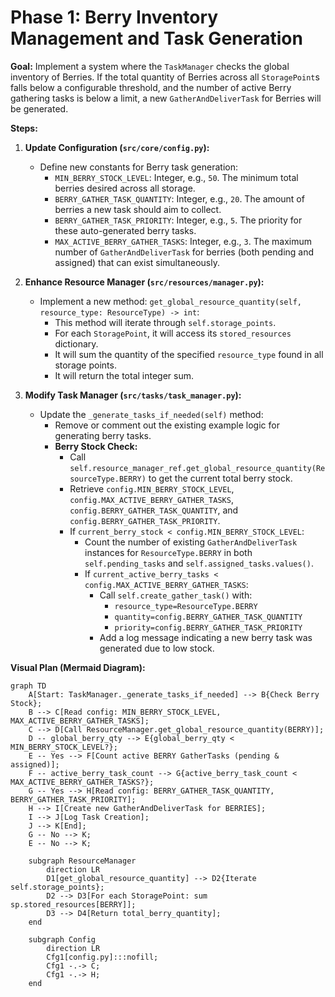# Phase 1: Berry Inventory Management and Task Generation

**Goal:** Implement a system where the `TaskManager` checks the global inventory of Berries. If the total quantity of Berries across all `StoragePoint`s falls below a configurable threshold, and the number of active Berry gathering tasks is below a limit, a new `GatherAndDeliverTask` for Berries will be generated.

**Steps:**

1.  **Update Configuration (`src/core/config.py`):**
    *   Define new constants for Berry task generation:
        *   `MIN_BERRY_STOCK_LEVEL`: Integer, e.g., `50`. The minimum total berries desired across all storage.
        *   `BERRY_GATHER_TASK_QUANTITY`: Integer, e.g., `20`. The amount of berries a new task should aim to collect.
        *   `BERRY_GATHER_TASK_PRIORITY`: Integer, e.g., `5`. The priority for these auto-generated berry tasks.
        *   `MAX_ACTIVE_BERRY_GATHER_TASKS`: Integer, e.g., `3`. The maximum number of `GatherAndDeliverTask` for berries (both pending and assigned) that can exist simultaneously.

2.  **Enhance Resource Manager (`src/resources/manager.py`):**
    *   Implement a new method: `get_global_resource_quantity(self, resource_type: ResourceType) -> int`:
        *   This method will iterate through `self.storage_points`.
        *   For each `StoragePoint`, it will access its `stored_resources` dictionary.
        *   It will sum the quantity of the specified `resource_type` found in all storage points.
        *   It will return the total integer sum.

3.  **Modify Task Manager (`src/tasks/task_manager.py`):**
    *   Update the `_generate_tasks_if_needed(self)` method:
        *   Remove or comment out the existing example logic for generating berry tasks.
        *   **Berry Stock Check:**
            *   Call `self.resource_manager_ref.get_global_resource_quantity(ResourceType.BERRY)` to get the current total berry stock.
            *   Retrieve `config.MIN_BERRY_STOCK_LEVEL`, `config.MAX_ACTIVE_BERRY_GATHER_TASKS`, `config.BERRY_GATHER_TASK_QUANTITY`, and `config.BERRY_GATHER_TASK_PRIORITY`.
            *   If `current_berry_stock < config.MIN_BERRY_STOCK_LEVEL`:
                *   Count the number of existing `GatherAndDeliverTask` instances for `ResourceType.BERRY` in both `self.pending_tasks` and `self.assigned_tasks.values()`.
                *   If `current_active_berry_tasks < config.MAX_ACTIVE_BERRY_GATHER_TASKS`:
                    *   Call `self.create_gather_task()` with:
                        *   `resource_type=ResourceType.BERRY`
                        *   `quantity=config.BERRY_GATHER_TASK_QUANTITY`
                        *   `priority=config.BERRY_GATHER_TASK_PRIORITY`
                    *   Add a log message indicating a new berry task was generated due to low stock.

**Visual Plan (Mermaid Diagram):**

```mermaid
graph TD
    A[Start: TaskManager._generate_tasks_if_needed] --> B{Check Berry Stock};
    B --> C[Read config: MIN_BERRY_STOCK_LEVEL, MAX_ACTIVE_BERRY_GATHER_TASKS];
    C --> D[Call ResourceManager.get_global_resource_quantity(BERRY)];
    D -- global_berry_qty --> E{global_berry_qty < MIN_BERRY_STOCK_LEVEL?};
    E -- Yes --> F[Count active BERRY GatherTasks (pending & assigned)];
    F -- active_berry_task_count --> G{active_berry_task_count < MAX_ACTIVE_BERRY_GATHER_TASKS?};
    G -- Yes --> H[Read config: BERRY_GATHER_TASK_QUANTITY, BERRY_GATHER_TASK_PRIORITY];
    H --> I[Create new GatherAndDeliverTask for BERRIES];
    I --> J[Log Task Creation];
    J --> K[End];
    G -- No --> K;
    E -- No --> K;

    subgraph ResourceManager
        direction LR
        D1[get_global_resource_quantity] --> D2{Iterate self.storage_points};
        D2 --> D3[For each StoragePoint: sum sp.stored_resources[BERRY]];
        D3 --> D4[Return total_berry_quantity];
    end

    subgraph Config
        direction LR
        Cfg1[config.py]:::nofill;
        Cfg1 -.-> C;
        Cfg1 -.-> H;
    end